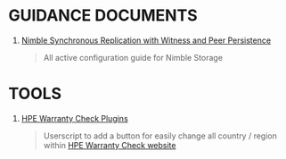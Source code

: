 # GUIDANCE DOCUMENTS
  1. [Nimble Synchronous Replication with Witness and Peer Persistence](./Nimble_Replication_Peer_Persistence.md)
     > All active configuration guide for Nimble Storage

# TOOLS
  1. [HPE Warranty Check Plugins](https://github.com/anggawisnu/usc_hpe-warranty-region-changer)
     > Userscript to add a button for easily change all country / region within [HPE Warranty Check website](https://support.hpe.com/hpsc/wc/public/home)
